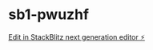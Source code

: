 # sb1-pwuzhf

[Edit in StackBlitz next generation editor ⚡️](https://stackblitz.com/~/github.com/hudsonrj/sb1-pwuzhf)